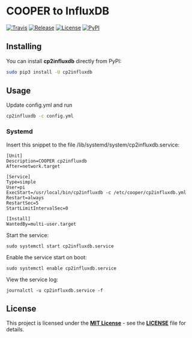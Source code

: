 # COOPER to InfluxDB

[![Travis](https://img.shields.io/travis/hardwario/cp2influxdb/master.svg)](https://travis-ci.org/hardwario/cp2influxdb)
[![Release](https://img.shields.io/github/release/hardwario/cp2influxdb.svg)](https://github.com/hardwario/cp2influxdb/releases)
[![License](https://img.shields.io/github/license/hardwario/cp2influxdb.svg)](https://github.com/hardwario/cp2influxdb/blob/master/LICENSE)
[![PyPI](https://img.shields.io/pypi/v/cp2influxdb.svg)](https://pypi.org/project/cp2influxdb/)


## Installing

You can install **cp2influxdb** directly from PyPI:

```sh
sudo pip3 install -U cp2influxdb
```

## Usage

Update config.yml and run

```sh
cp2influxdb -c config.yml
```

### Systemd

Insert this snippet to the file /lib/systemd/system/cp2influxdb.service:
```
[Unit]
Description=COOPER cp2influxdb
After=network.target

[Service]
Type=simple
User=pi
ExecStart=/usr/local/bin/cp2influxdb -c /etc/cooper/cp2influxdb.yml
Restart=always
RestartSec=5
StartLimitIntervalSec=0

[Install]
WantedBy=multi-user.target
```

Start the service:

    sudo systemctl start cp2influxdb.service

Enable the service start on boot:

    sudo systemctl enable cp2influxdb.service

View the service log:

    journalctl -u cp2influxdb.service -f

## License

This project is licensed under the [**MIT License**](https://opensource.org/licenses/MIT/) - see the [**LICENSE**](LICENSE) file for details.
